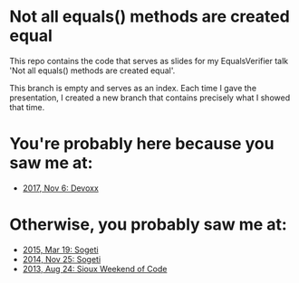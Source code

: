 # Not all equals() methods are created equal

This repo contains the code that serves as slides for my EqualsVerifier talk 'Not all equals() methods are created equal'.

This branch is empty and serves as an index. Each time I gave the presentation, I created a new branch that contains precisely what I showed that time.

# You're probably here because you saw me at:

* [2017, Nov 6: Devoxx](https://github.com/jqno/equalsverifier-talk/tree/2017-11-06-devoxx)

# Otherwise, you probably saw me at:

* [2015, Mar 19: Sogeti](https://github.com/jqno/equalsverifier-talk/tree/2015-03-19-sogeti)
* [2014, Nov 25: Sogeti](https://github.com/jqno/equalsverifier-talk/tree/2014-11-25-sogeti)
* [2013, Aug 24: Sioux Weekend of Code](https://github.com/jqno/equalsverifier-talk/tree/2013-08-24-sioux)

